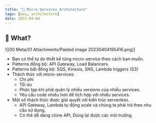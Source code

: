 ```yaml
---
title: "🌱 Micro Services Architecture"
tags: [aws, architecture]
date: 2023-04-04
---
```


## 🌿 What?
![[00 Meta/01 Attachments/Pasted image 20230404195416.png]]
- Bạn có thể tự do thiết kế từng micro-service theo cách bạn muốn.
- Patterns đồng bộ: API Gateway, Load Balancers.
- Patterns bất đồng bộ: SQS, Kinesis, SNS, Lambda triggers (S3)
- Thách thức với micro-services:
	- Chi phí
	- Tối ưu
	- Phức tạp khi phải quản lý nhiều versions của nhiều services.
	- Yêu cầu code nhiều hơn để tích hợp với nhiều services.
- Một số thách thức được giải quyết với kiến trúc serverless.
	- API Gateway, Lambda tự động scale và chúng ta phải trả theo nhu cầu sử dụng.
	- Có thể dễ dàng clone API, Dùng lại được các môi trường.

